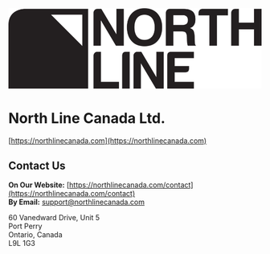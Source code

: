 <picture>
  <source media="(prefers-color-scheme: dark)" srcset="https://raw.githubusercontent.com/North-Line-Canada/.github/refs/heads/master/profile/NorthLine-Light.png">
  <source media="(prefers-color-scheme: light)" srcset="https://raw.githubusercontent.com/North-Line-Canada/.github/refs/heads/master/profile/NorthLine-Dark.png">
  <img alt="North Line Canada Logo" src="https://raw.githubusercontent.com/North-Line-Canada/.github/refs/heads/master/profile/NorthLine-Dark.png">
</picture>

# North Line Canada Ltd.

[https://northlinecanada.com](https://northlinecanada.com)  

## Contact Us

**On Our Website:** [https://northlinecanada.com/contact](https://northlinecanada.com/contact)  
**By Email:** [support@northlinecanada.com](mailto:support@northlinecanada.com)  

60 Vanedward Drive, Unit 5  
Port Perry  
Ontario, Canada  
L9L 1G3  
